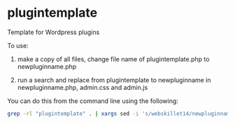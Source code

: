 # plugintemplate

Template for Wordpress plugins

To use:

1. make a copy of all files, change file name of plugintemplate.php to newpluginname.php

2. run a search and replace from plugintemplate to newpluginname in newpluginname.php, admin.css and admin.js

You can do this from the command line using the following:

```bash
grep -rl "plugintemplate" . | xargs sed -i 's/webskillet14/newpluginname/g'
```
